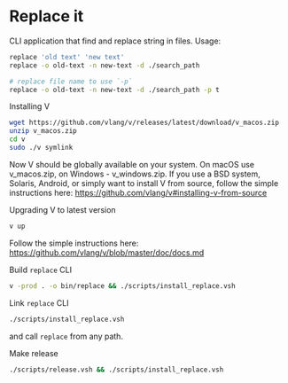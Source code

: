 # Replace it

CLI application that find and replace string in files.
Usage:

```bash
replace 'old text' 'new text'
replace -o old-text -n new-text -d ./search_path

# replace file name to use `-p`
replace -o old-text -n new-text -d ./search_path -p t
```

Installing V
```bash
wget https://github.com/vlang/v/releases/latest/download/v_macos.zip
unzip v_macos.zip
cd v
sudo ./v symlink
```

Now V should be globally available on your system.
On macOS use v_macos.zip, on Windows - v_windows.zip. If you use a BSD system, Solaris, Android, or simply want to install V from source, follow the simple instructions here: https://github.com/vlang/v#installing-v-from-source

Upgrading V to latest version
```bash
v up
```
Follow the simple instructions here: https://github.com/vlang/v/blob/master/doc/docs.md

Build `replace` CLI
```bash
v -prod . -o bin/replace && ./scripts/install_replace.vsh
```

Link `replace` CLI
```bash
./scripts/install_replace.vsh
```
 and call `replace` from any path.

Make release
```bash
./scripts/release.vsh && ./scripts/install_replace.vsh
```
